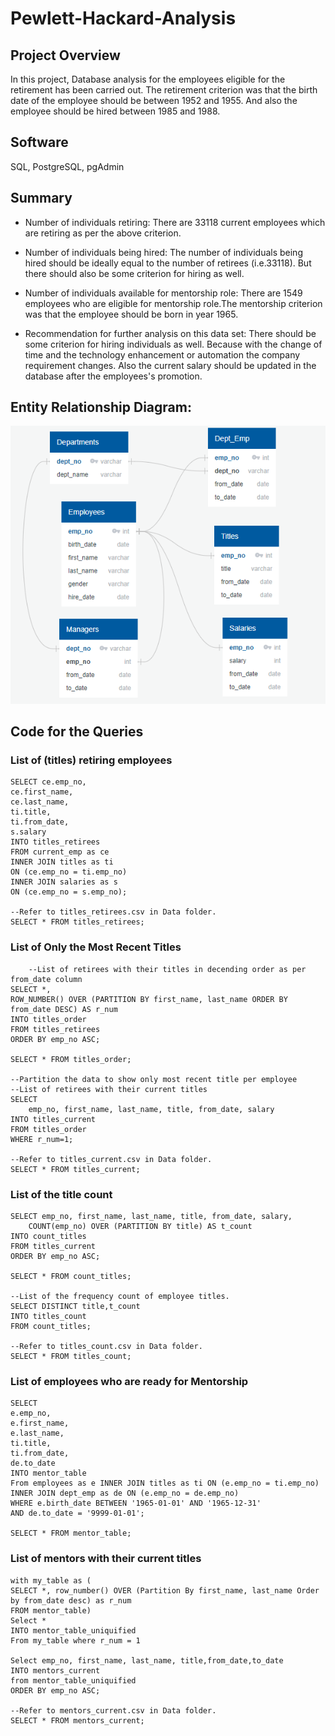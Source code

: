 # Pewlett-Hackard-Analysis

## Project Overview
In this project, Database analysis for the employees eligible for the retirement has been carried out. The retirement criterion was that the birth date of the 
employee should be between 1952 and 1955. And also the employee should be hired between 1985 and 1988.

## Software
SQL, PostgreSQL, pgAdmin 

## Summary

- Number of individuals retiring: There are 33118 current employees which are retiring  as per the above criterion.	

- Number of individuals being hired: The number of individuals being hired should be ideally equal to the number of retirees (i.e.33118). But there should also be 
some criterion for hiring as well.

- Number of individuals available for mentorship role: There are 1549 employees who are eligible for mentorship role.The mentorship criterion was that the employee should be born 
in year 1965. 

- Recommendation for further analysis on this data set: There should be some criterion for hiring individuals as well. Because with the change of time and the technology enhancement 
or automation the company requirement changes. Also the current salary should be updated in the database after the employees's 
promotion. 


## Entity Relationship Diagram:

![alt text](https://github.com/ArchanaRohilla/Pewlett-Hackard-Analysis/blob/master/Images/EmployeeDB.png)

	

## Code for the Queries

### List of (titles) retiring employees

	SELECT ce.emp_no,
	ce.first_name,
	ce.last_name,
	ti.title,
	ti.from_date,
	s.salary	
	INTO titles_retirees
	FROM current_emp as ce
	INNER JOIN titles as ti
	ON (ce.emp_no = ti.emp_no)
	INNER JOIN salaries as s
	ON (ce.emp_no = s.emp_no);

	--Refer to titles_retirees.csv in Data folder.
	SELECT * FROM titles_retirees;

### List of Only the Most Recent Titles

        --List of retirees with their titles in decending order as per from_date column
	SELECT *, 
	ROW_NUMBER() OVER (PARTITION BY first_name, last_name ORDER BY from_date DESC) AS r_num
	INTO titles_order
	FROM titles_retirees
	ORDER BY emp_no ASC;

	SELECT * FROM titles_order;

	--Partition the data to show only most recent title per employee
	--List of retirees with their current titles
	SELECT  
		emp_no, first_name, last_name, title, from_date, salary
	INTO titles_current
	FROM titles_order
	WHERE r_num=1;

	--Refer to titles_current.csv in Data folder.
	SELECT * FROM titles_current;

### List of the title count

	SELECT emp_no, first_name, last_name, title, from_date, salary,
		COUNT(emp_no) OVER (PARTITION BY title) AS t_count
	INTO count_titles
	FROM titles_current
	ORDER BY emp_no ASC;

	SELECT * FROM count_titles;

	--List of the frequency count of employee titles. 
	SELECT DISTINCT title,t_count
	INTO titles_count
	FROM count_titles;

	--Refer to titles_count.csv in Data folder.
	SELECT * FROM titles_count;

### List of employees who are ready for Mentorship

	SELECT
	e.emp_no,
	e.first_name,
	e.last_name,
	ti.title,
	ti.from_date,
	de.to_date
	INTO mentor_table
	From employees as e INNER JOIN titles as ti ON (e.emp_no = ti.emp_no)
	INNER JOIN dept_emp as de ON (e.emp_no = de.emp_no)
	WHERE e.birth_date BETWEEN '1965-01-01' AND '1965-12-31'
	AND de.to_date = '9999-01-01';

	SELECT * FROM mentor_table;

### List of mentors with their current titles

	with my_table as (
	SELECT *, row_number() OVER (Partition By first_name, last_name Order by from_date desc) as r_num
	FROM mentor_table) 
	Select * 
	INTO mentor_table_uniquified
	From my_table where r_num = 1

	Select emp_no, first_name, last_name, title,from_date,to_date
	INTO mentors_current
	from mentor_table_uniquified
	ORDER BY emp_no ASC;
	
	--Refer to mentors_current.csv in Data folder.
	SELECT * FROM mentors_current;








